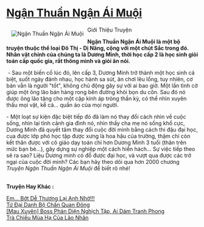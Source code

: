 <a href="https://utruyen.com/ngan-thuan-ngan-ai-muoi/4886/" title="Ngận Thuần Ngận Ái Muội"><h1>Ngận Thuần Ngận Ái Muội</h1></a><div style="display:table"><img align="right" style="float: left; padding: 10px;" src="https://utruyen.com/images/story/200x260/ngan-thuan-ngan-ai-muoi.jpg" alt="Ngận Thuần Ngận Ái Muội">Giới Thiệu Truyện<p></p><strong>Ngận Thuần Ngận Ái Muội là một bộ truyện thuộc thể loại <strong>Đô Thị - Dị Năng</strong>, cộng với một chút Sắc trong đó. Nhân vật chính của chúng ta là Dương Minh, thời học cấp 2 là học sinh giỏi toán cấp quốc gia, rất thông mình và giỏi ăn nói.</strong><p></p> - Sau một biến cố lúc đó, lên cấp 3, Dương Minh trở thành một học sinh cá biệt, suốt ngày đánh nhau, học hành sa sút, ăn chơi lêu lổng, tuy nhiên, cơ bản vẫn là người "tốt", không chủ động gây sự với ai bao giờ. Một lần tình cờ giúp một ông lão bán hàng rong bên đường khỏi bọn du côn. Sau đó nó được ông lão tặng cho một cặp kính áp tròng thần kỳ, có thể nhìn xuyên thấu mọi vật, kể cả... quần áo của mọi người.<p></p>- Một loạt sự kiện đặc biệt tiếp đó đã làm nó thay đổi cách nhìn về cuộc sống, nhìn lại tình cảnh gia đình nó, nhìn thấy cha mẹ nó sống khổ cực, Dương Minh đã quyết tâm thay đổi cuộc đời mình bằng cách thi đậu đại học, cua được lớp phó học tập được xưng là hoa hậu của trường, thậm chí còn kết thân được với cô giáo dạy toán chỉ hơn Dương Minh 3 tuổi (thân trên mức bạn bè...), gây dựng sự nghiệp một cách hiển hách... Sự việc tiếp theo sẽ ra sao? Liệu Dương minh có đỗ được đại học, và vượt qua được các trở ngại của cuộc đời mình? Các bạn hãy theo dõi qua hơn 2000 chương <em>Truyện Ngận Thuần Ngận Ái Muội</em> để biết rõ nhé!</div><p><br><b>Truyện Hay Khác :</b></p><a href="https://utruyen.com/em-bot-de-thuong-lai-anh-nho/16067/" alt="Em... Bớt Dễ Thương Lại Anh Nhờ!!!">Em... Bớt Dễ Thương Lại Anh Nhờ!!!</a><br/><a href="https://github.com/quanluxury/ngontinhhot/tree/master/truyenhay/20342/" alt="Tứ Đại Danh Bộ Chấn Quan Đông">Tứ Đại Danh Bộ Chấn Quan Đông</a><br/><a href="https://truyenngontinhay.wordpress.com/2019/10/03/mau-xuyen-boss-phan-dien-nghich-tap-ai-dam-tranh-phong/" alt="[Mau Xuyên] Boss Phản Diện Nghịch Tập, Ai Dám Tranh Phong">[Mau Xuyên] Boss Phản Diện Nghịch Tập, Ai Dám Tranh Phong</a><br/><a href="https://dammyh.wordpress.com/2019/11/07/tra-chieu-mua-ha-cua-lao-nhan/" alt="Trà Chiều Mùa Hạ Của Lão Nhân">Trà Chiều Mùa Hạ Của Lão Nhân</a><br/>